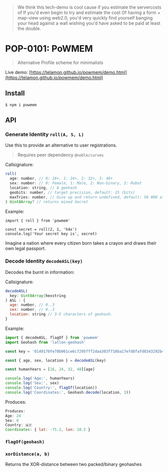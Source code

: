
> We think this tech-demo is cool cause
> if you estimate the servercosts of 
> If you'd even begin to try and estimate the cost
> Of having a form + map-view using web2.0, you'd very quickly
> find yourself banging your head against a wall
> wishing you'd have asked to be paid at least the double.

# POP-0101: PoWMEM

> Alternative Profile scheme for minimalists

Live demo: [https://telamon.github.io/powmem/demo.html](https://telamon.github.io/powmem/demo.html)


## Install

```
$ npm i powmem
```

## API

### Generate Identity `roll(A, S, L)`

Use this to provide an alternative to user registrations.

> Requires peer dependency `@noble/curves`


Callsignature:

```js
roll(
  age: number, // 0: 16+, 1: 24+, 2: 32+, 3: 48+
  sex: number: // 0: Female, 1: Male, 2: Non-binary, 3: Robot
  location: string, // A geohash
  geobits: number, // target precision, default: 15 (bits)
  maxTries: number, // Give up and return undefined, default: 50 000 attempts.
) Uint8Array? // returns mined Secret
```

Example:

```
import { roll } from 'powmem'

const secret = roll(2, 1, 'h4x')
console.log('Your secret key is', secret)
```

Imagine a nation where every citizen born takes a crayon
and draws their own legal passport.



### Decode Identity `decodeASL(key)`

Decodes the burnt in information:

Callsignature:

```js
decodeASL(
  key: Uint8Array|hexstring
) ASL : {
  age: number, // 0..3
  sex: number, // 0..3
  location: string // 3-5 characters of geohash.
}
```

Example:

```javascript
import { decodeASL, flagOf } from 'powmem'
import Geohash from 'latlon-geohash'

const key = '0149170fe78b061ce6c7295fff2daa303f710ba17efd8fafd8343292b4295e84'

const { age, sex, location } = decodeASL(key)

const humanYears = [16, 24, 32, 48][age]

console.log('Age:', humanYears)
console.log('Sex:', sex)
console.log('Country:', flagOf(location))
console.log('Coordinates:', Geohash.decode(location, 3))
```
Produces:
```javascript
Produces:
Age: 24
Sex: 0
Country: 🇲🇫
Coordinates: { lat: -75.2, lon: 10.5 }
```
### `flagOf(geohash)`

### `xorDistance(a, b)`
Returns the XOR-distance between two packed/binary geohashes








